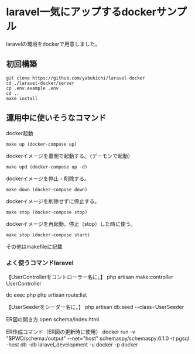 # laravel一気にアップするdockerサンプル

laravelの環境をdockerで用意しました。

## 初回構築
```
git clone https://github.com/yabukichi/laravel-docker
cd ./laravel-docker/server
cp .env.example .env
cd ..
make install
```

## 運用中に使いそうなコマンド

docker起動
```
make up (docker-compose up)
```

dockerイメージを裏側で起動する。（デーモンで起動）
```
make upd (docker-compose up -d)
```

dockerイメージを停止・削除する。
```
make down (docker-compose down)
```

dockerイメージを削除せずに停止する。
```
make stop (docker-compose stop)
```

dockerイメージを再起動。停止（stop）した時に使う。
```
make stop (docker-compose start)
```
その他はmakefileに記載

### よく使うコマンドlaravel
【UserControllerをコントローラー名に。】
php artisan make:controller UserController

dc exec php php artisan route:list

【UserSeederをシーダー名に。】
php artisan db:seed --class=UserSeeder 

ER図の開き方
open schema/index.html

ER作成コマンド（ER図の更新時に使用）
docker run -v "$PWD/schema:/output" --net="host" schemaspy/schemaspy:6.1.0 -t pgsql -host db -db laravel_development -u docker -p docker